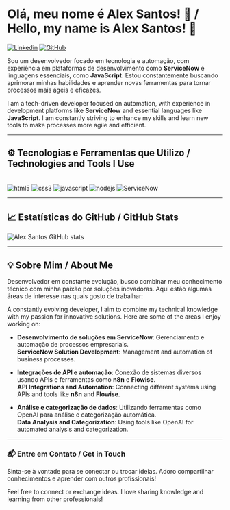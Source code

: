 # Olá, meu nome é Alex Santos! 🙌 / Hello, my name is Alex Santos! 🙌

[![Linkedin](https://img.shields.io/badge/LinkedIn-0077B5?style=for-the-badge&logo=linkedin&logoColor=white)](https://www.linkedin.com/in/alexjpa/) 
[![GitHub](https://img.shields.io/github/followers/alexjpa?style=for-the-badge)](https://github.com/alexjpa)

Sou um desenvolvedor focado em tecnologia e automação, com experiência em plataformas de desenvolvimento como **ServiceNow** e linguagens essenciais, como **JavaScript**. Estou constantemente buscando aprimorar minhas habilidades e aprender novas ferramentas para tornar processos mais ágeis e eficazes.

I am a tech-driven developer focused on automation, with experience in development platforms like **ServiceNow** and essential languages like **JavaScript**. I am constantly striving to enhance my skills and learn new tools to make processes more agile and efficient.

---

## ⚙️ Tecnologias e Ferramentas que Utilizo / Technologies and Tools I Use
<div style="display: inline_block"><br />
<img align="center" alt="html5" src="https://img.shields.io/badge/HTML5-E34F26?style=for-the-badge&logo=html5&logoColor=white" />
<img align="center" alt="css3" src="https://img.shields.io/badge/CSS3-1572B6?style=for-the-badge&logo=css3&logoColor=white" />
<img align="center" alt="javascript" src="https://img.shields.io/badge/JavaScript-F7DF1E?style=for-the-badge&logo=javascript&logoColor=black" />
<img align="center" alt="nodejs" src="https://img.shields.io/badge/Node.js-43853D?style=for-the-badge&logo=node.js&logoColor=white" />
<img align="center" alt="ServiceNow" src="https://img.shields.io/badge/ServiceNow-5A29E4?style=for-the-badge&logo=servicenow&logoColor=white" />
</div>

---

## 📈 Estatísticas do GitHub / GitHub Stats
![Alex Santos GitHub stats](https://github-readme-stats.vercel.app/api?username=alexjpa&show_icons=true&theme=shadow_blue)

---

## 💡 Sobre Mim / About Me
Desenvolvedor em constante evolução, busco combinar meu conhecimento técnico com minha paixão por soluções inovadoras. Aqui estão algumas áreas de interesse nas quais gosto de trabalhar:

A constantly evolving developer, I aim to combine my technical knowledge with my passion for innovative solutions. Here are some of the areas I enjoy working on:

- **Desenvolvimento de soluções em ServiceNow**: Gerenciamento e automação de processos empresariais.  
  **ServiceNow Solution Development**: Management and automation of business processes.

- **Integrações de API e automação**: Conexão de sistemas diversos usando APIs e ferramentas como **n8n** e **Flowise**.  
  **API Integrations and Automation**: Connecting different systems using APIs and tools like **n8n** and **Flowise**.

- **Análise e categorização de dados**: Utilizando ferramentas como OpenAI para análise e categorização automática.  
  **Data Analysis and Categorization**: Using tools like OpenAI for automated analysis and categorization.

---

### 📬 Entre em Contato / Get in Touch
Sinta-se à vontade para se conectar ou trocar ideias. Adoro compartilhar conhecimentos e aprender com outros profissionais!

Feel free to connect or exchange ideas. I love sharing knowledge and learning from other professionals!
